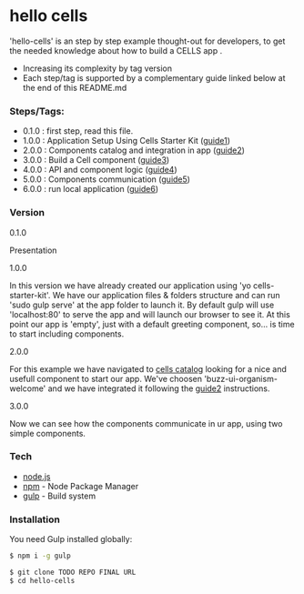 # hello cells

'hello-cells' is an step by step example thought-out for developers, to get the needed knowledge about how to build a CELLS app .

- Increasing its complexity by tag version
- Each step/tag is supported by a complementary guide linked  below at the end of this README.md

### Steps/Tags:

- 0.1.0 : first step, read this file.
- 1.0.0 : Application Setup Using Cells Starter Kit ([guide1])
- 2.0.0 : Components catalog and integration in app ([guide2])
- 3.0.0 : Build a Cell component ([guide3])
- 4.0.0 : API and component logic ([guide4])
- 5.0.0 : Components communication ([guide5])
- 6.0.0 : run local application ([guide6])

### Version
0.1.0

Presentation

1.0.0

In this version we have already created our application using 'yo cells-starter-kit'.
We have our application files & folders structure and can run 'sudo gulp serve' at the app folder to launch it.
By default gulp will use 'localhost:80' to serve the app and will launch our browser to see it.
At this point our app is 'empty', just with a default greeting component, so... is time to start including components.

2.0.0

For this example we have navigated to [cells catalog] looking for a nice and usefull component to start our app.
We've choosen 'buzz-ui-organism-welcome' and we have integrated it following the [guide2] instructions.

3.0.0

Now we can see how the components communicate in ur app, using two simple components.

### Tech

* [node.js]
* [npm] - Node Package Manager
* [gulp] - Build system


### Installation

You need Gulp installed globally:

```sh
$ npm i -g gulp
```

```sh
$ git clone TODO REPO FINAL URL
$ cd hello-cells
```

   [npm]: <https://www.npmjs.com/>
   [node.js]: <http://nodejs.org>
   [Gulp]: <http://gulpjs.com>
   [cells catalog]: <http://bbva-files.s3.amazonaws.com/cells/bbva-catalog/index.html>
   [guide1]: <link1>
   [guide2]: <link2>
   [guide3]: <link3>
   [guide4]: <link4>
   [guide5]: <link5>
   [guide6]: <link6>
